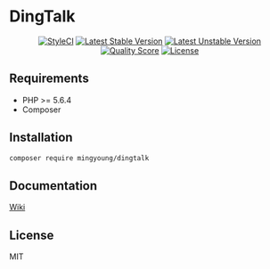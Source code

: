 # DingTalk

<p align="center">
<a href="https://styleci.io/repos/104453340"><img src="https://styleci.io/repos/104453340/shield?branch=master" alt="StyleCI"></a>
<a href="https://packagist.org/packages/mingyoung/dingtalk"><img src="https://poser.pugx.org/mingyoung/dingtalk/v/stable?format=flat-square" alt="Latest Stable Version"></a>
<a href="https://packagist.org/packages/mingyoung/dingtalk"><img src="https://poser.pugx.org/mingyoung/dingtalk/v/unstable.svg?format=flat-square" alt="Latest Unstable Version"></a>
<a href="https://scrutinizer-ci.com/g/mingyoung/dingtalk"><img src="https://img.shields.io/scrutinizer/g/mingyoung/dingtalk.svg?style=flat-square" alt="Quality Score"></img></a>
<a href="https://packagist.org/packages/mingyoung/dingtalk"><img src="https://poser.pugx.org/mingyoung/dingtalk/license?format=flat-square" alt="License"></a>
</p>

## Requirements
- PHP >= 5.6.4
- Composer

## Installation
```bash
composer require mingyoung/dingtalk
```

## Documentation

[Wiki](https://github.com/mingyoung/dingtalk/wiki)

## License

MIT
